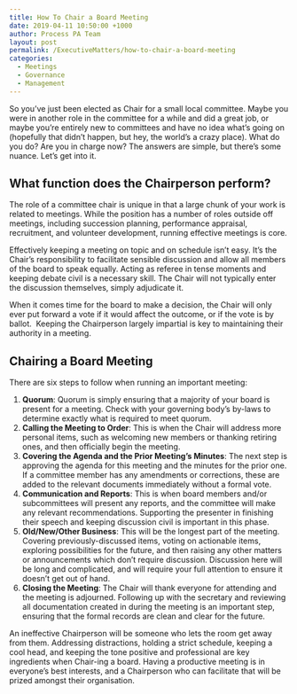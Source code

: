 ```yaml
---
title: How To Chair a Board Meeting
date: 2019-04-11 10:50:00 +1000
author: Process PA Team
layout: post
permalink: /ExecutiveMatters/how-to-chair-a-board-meeting
categories:
  - Meetings
  - Governance
  - Management
---
```


So you’ve just been elected as Chair for a small local committee. Maybe you were in another role in the committee for a while and did a great job, or maybe you’re entirely new to committees and have no idea what’s going on (hopefully that didn’t happen, but hey, the world’s a crazy place). What do you do? Are you in charge now? The answers are simple, but there’s some nuance. Let’s get into it.

## **What function does the Chairperson perform?**

The role of a committee chair is unique in that a large chunk of your work is related to meetings. While the position has a number of roles outside off meetings, including succession planning, performance appraisal, recruitment, and volunteer development, running effective meetings is core.

Effectively keeping a meeting on topic and on schedule isn’t easy. It’s the Chair’s responsibility to facilitate sensible discussion and allow all members of the board to speak equally. Acting as referee in tense moments and keeping debate civil is a necessary skill. The Chair will not typically enter the discussion themselves, simply adjudicate it.

When it comes time for the board to make a decision, the Chair will only ever put forward a vote if it would affect the outcome, or if the vote is by ballot.  Keeping the Chairperson largely impartial is key to maintaining their authority in a meeting.

## **Chairing a Board Meeting**

There are six steps to follow when running an important meeting:

1. **Quorum**\: Quorum is simply ensuring that a majority of your board is present for a meeting. Check with your governing body’s by-laws to determine exactly what is required to meet quorum.
2. **Calling the Meeting to Order**\: This is when the Chair will address more personal items, such as welcoming new members or thanking retiring ones, and then officially begin the meeting.
3. **Covering the Agenda and the Prior Meeting’s Minutes**\: The next step is approving the agenda for this meeting and the minutes for the prior one. If a committee member has any amendments or corrections, these are added to the relevant documents immediately without a formal vote.
4. **Communication and Reports**\: This is when board members and/or subcommittees will present any reports, and the committee will make any relevant recommendations. Supporting the presenter in finishing their speech and keeping discussion civil is important in this phase.
5. **Old/New/Other Business**\: This will be the longest part of the meeting. Covering previously-discussed items, voting on actionable items, exploring possibilities for the future, and then raising any other matters or announcements which don’t require discussion. Discussion here will be long and complicated, and will require your full attention to ensure it doesn’t get out of hand.
6. **Closing the Meeting**\: The Chair will thank everyone for attending and the meeting is adjourned. Following up with the secretary and reviewing all documentation created in during the meeting is an important step, ensuring that the formal records are clean and clear for the future.

An ineffective Chairperson will be someone who lets the room get away from them. Addressing distractions, holding a strict schedule, keeping a cool head, and keeping the tone positive and professional are key ingredients when Chair-ing a board. Having a productive meeting is in everyone’s best interests, and a Chairperson who can facilitate that will be prized amongst their organisation.